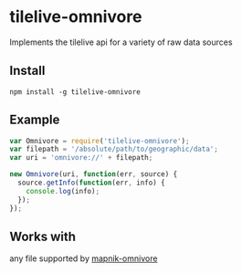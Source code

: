 # tilelive-omnivore

Implements the tilelive api for a variety of raw data sources

## Install

```
npm install -g tilelive-omnivore
```

## Example

```javascript
var Omnivore = require('tilelive-omnivore');
var filepath = '/absolute/path/to/geographic/data';
var uri = 'omnivore://' + filepath;

new Omnivore(uri, function(err, source) {
  source.getInfo(function(err, info) {
    console.log(info);
  });
});
```

## Works with

any file supported by [mapnik-omnivore](https://github.com/mapbox/mapnik-omnivore)

